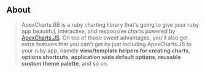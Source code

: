 ## About

> ApexCharts.RB is a ruby charting library that's going to give your ruby
> app beautiful, interactive, and responsive charts powered by
> [ApexCharts.JS](https://github.com/apexcharts/apexcharts.js). On top of
> those sweet advantages, you'll also get extra features that you can't get
> by just including ApexCharts.JS to your ruby app, namely
> **view/template helpers for creating charts**, **options shortcuts**,
> **application wide default options**, **reusable custom theme palette**, and so on.
